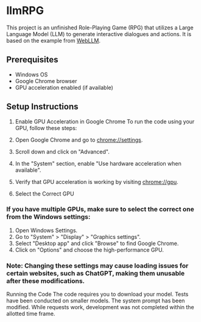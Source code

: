# llmRPG
This project is an unfinished Role-Playing Game (RPG) that utilizes a Large Language Model (LLM) to generate interactive dialogues and actions. It is based on the example from [WebLLM](https://github.com/mlc-ai/web-llm/tree/main/examples/simple-chat-js).

## Prerequisites

- Windows OS
- Google Chrome browser
- GPU acceleration enabled (if available)

## Setup Instructions
1. Enable GPU Acceleration in Google Chrome
To run the code using your GPU, follow these steps:

1. Open Google Chrome and go to [chrome://settings](chrome://settings).
2. Scroll down and click on "Advanced".
3. In the "System" section, enable "Use hardware acceleration when available".
4. Verify that GPU acceleration is working by visiting [chrome://gpu](chrome://gpu).
2. Select the Correct GPU
   
### If you have multiple GPUs, make sure to select the correct one from the Windows settings:
1. Open Windows Settings.
2. Go to "System" > "Display" > "Graphics settings".
3. Select "Desktop app" and click "Browse" to find Google Chrome.
4. Click on "Options" and choose the high-performance GPU.
   
### Note: Changing these settings may cause loading issues for certain websites, such as ChatGPT, making them unusable after these modifications.

Running the Code
The code requires you to download your model. Tests have been conducted on smaller models. The system prompt has been modified. While requests work, development was not completed within the allotted time frame.
